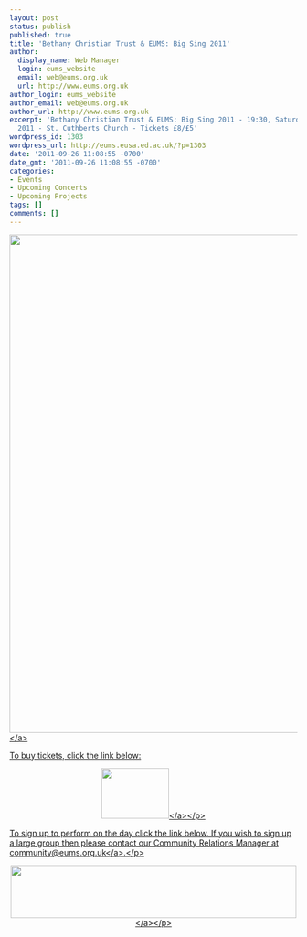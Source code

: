 ```yaml
---
layout: post
status: publish
published: true
title: 'Bethany Christian Trust & EUMS: Big Sing 2011'
author:
  display_name: Web Manager
  login: eums_website
  email: web@eums.org.uk
  url: http://www.eums.org.uk
author_login: eums_website
author_email: web@eums.org.uk
author_url: http://www.eums.org.uk
excerpt: 'Bethany Christian Trust & EUMS: Big Sing 2011 - 19:30, Saturday, 22 October
  2011 - St. Cuthberts Church - Tickets £8/£5'
wordpress_id: 1303
wordpress_url: http://eums.eusa.ed.ac.uk/?p=1303
date: '2011-09-26 11:08:55 -0700'
date_gmt: '2011-09-26 11:08:55 -0700'
categories:
- Events
- Upcoming Concerts
- Upcoming Projects
tags: []
comments: []
---
```

<p><a title="buy tickets online" href="http:&#47;&#47;www.ticketsource.co.uk&#47;date&#47;29258"> <img src="http:&#47;&#47;eums.eusa.ed.ac.uk&#47;wp-content&#47;uploads&#47;images&#47;w620&#47;posters&#47;bigsing2011_poster.jpg" alt="" width="620" height="872" &#47;><&#47;a></p>
<p>To buy tickets, click the link below:</p>
<p align="middle"><a title="buy tickets online" href="http:&#47;&#47;www.ticketsource.co.uk&#47;date&#47;29258"> <img src="http:&#47;&#47;www.ticketsource.co.uk&#47;images&#47;buyTickets&#47;buyTickets-medium.png" alt="" width="118" height="88" border="0" &#47;><&#47;a><&#47;p><br />
 </p>
<p> </p>
<p>To sign up to perform on the day click the link below. If you wish to sign up a large group then please contact our Community Relations Manager at <a title="Email us" href="mailto:community@eums.org.uk" target="_blank">community@eums.org.uk<&#47;a>.<&#47;p></p>
<p style="text-align: center;"><a title="Sign up here..." href="http:&#47;&#47;www.ticketsource.co.uk&#47;date&#47;28485"><img src="http:&#47;&#47;eums.eusa.ed.ac.uk&#47;wp-content&#47;uploads&#47;build&#47;bigsing_signup.png" alt="" width="500" height="92" &#47;><&#47;a><&#47;p></p>
